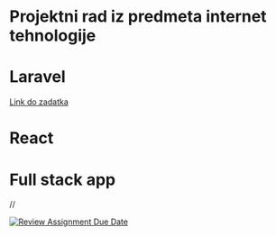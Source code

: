 # Projektni rad iz predmeta internet tehnologije
# Laravel
[Link do zadatka](https://github.com/elab-development/internet-tehnologije-projekat-pokemonbattlesimulator_2020_0227/tree/main/pokemon-laravel)

# React

# Full stack app
//

[![Review Assignment Due Date](https://classroom.github.com/assets/deadline-readme-button-24ddc0f5d75046c5622901739e7c5dd533143b0c8e959d652212380cedb1ea36.svg)](https://classroom.github.com/a/1IMeAlJr)


